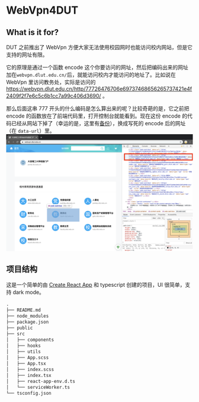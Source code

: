 # WebVpn4DUT

##  What is it for? 

DUT 之前推出了 WebVpn 方便大家无法使用校园网时也能访问校内网站，但是它支持的网址有限。

它的原理是通过一个函数 encode 这个你要访问的网址，然后把编码出来的网址加在`webvpn.dlut.edu.cn/`后，就能访问校内才能访问的地址了。比如说在 WebVpn 里访问教务处，实际是访问的 https://webvpn.dlut.edu.cn/http/77726476706e69737468656265737421e4f2409f2f7e6c5c6b1cc7a99c406d3690/ 。

那么后面这串 777 开头的什么编码是怎么算出来的呢？比较奇葩的是，它之前把 encode 的函数放在了前端代码里，打开控制台就能看到。现在这份 encode 的代码已经从网站下掉了（幸运的是，这里有[备份](https://github.com/cjhahaha/webvpn4dut/blob/master/src/utils/encoder.js)），换成写死的 encode 后的网址（在 `data-url`）里。![Screen Shot 2020-01-30 at 15.22.17](./doc/screenshot-1.png)

## 项目结构

这是一个简单的由 [Create React App](https://github.com/facebook/create-react-app) 和 typescript 创建的项目，UI 很简单，支持 dark mode。

```
.
├── README.md
├── node_modules
├── package.json
├── public
├── src
│   ├── components
│   ├── hooks
│   ├── utils
│   ├── App.scss
│   ├── App.tsx
│   ├── index.scss
│   ├── index.tsx
│   ├── react-app-env.d.ts
│   └── serviceWorker.ts
└── tsconfig.json
```
